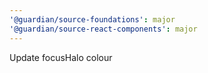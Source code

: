 ```yaml
---
'@guardian/source-foundations': major
'@guardian/source-react-components': major
---
```


Update focusHalo colour
